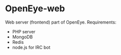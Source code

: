 # OpenEye-web

Web server (frontend) part of OpenEye.
Requirements:
- PHP server
- MongoDB
- Redis
- node.js for IRC bot
